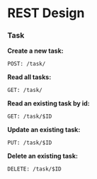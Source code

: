 # REST Design

### Task

**Create a new task:**

`POST: /task/`

**Read all tasks:**

`GET: /task/`

**Read an existing task by id:**

`GET: /task/$ID`

**Update an existing task:**

`PUT: /task/$ID`

**Delete an existing task:**

`DELETE: /task/$ID`
